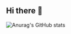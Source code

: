 ## Hi there 👋

![Anurag's GitHub stats](https://github-readme-stats.vercel.app/api?username=NeoAxiomN&&show_icons=true&theme=radical)

<!--
**NeoAxiomN/NeoAxiomN** is a ✨ _special_ ✨ repository because its `README.md` (this file) appears on your GitHub profile.

Here are some ideas to get you started:

- 🔭 I’m currently working on ...
- 🌱 I’m currently learning ...
- 👯 I’m looking to collaborate on ...
- 🤔 I’m looking for help with ...
- 💬 Ask me about ...
- 📫 How to reach me: ...
- 😄 Pronouns: ...
- ⚡ Fun fact: ...
-->
